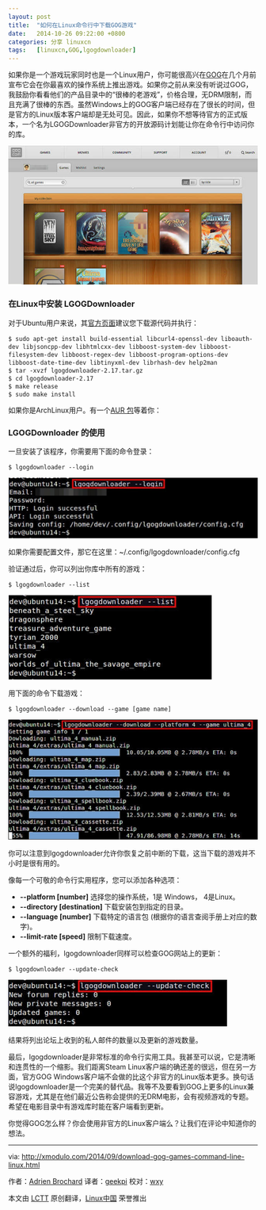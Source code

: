 ```yaml
---
layout: post
title:	"如何在Linux命令行中下载GOG游戏"
date:	2014-10-26 09:22:00 +0800 
categories:	分享 linuxcn 
tags:	[linuxcn,GOG,lgogdownloader]
---
```



如果你是一个游戏玩家同时也是一个Linux用户，你可能很高兴在[GOG](http://www.gog.com/)在几个月前宣布它会在你最喜欢的操作系统上推出游戏。如果你之前从来没有听说过GOG，我鼓励你看看他们的产品目录中的“很棒的老游戏”，价格合理，无DRM限制，而且充满了很棒的东西。虽然Windows上的GOG客户端已经存在了很长的时间，但是官方的Linux版本客户端却是无处可见。因此，如果你不想等待官方的正式版本，一个名为LGOGDownloader非官方的开放源码计划能让你在命令行中访问你的库。


![](/Asserts/Images/album/201410/25/222550aywdynxnvd2fdd5d.jpg)


### 在Linux中安装 LGOGDownloader


对于Ubuntu用户来说，其[官方页面](https://sites.google.com/site/gogdownloader/home)建议您下载源代码并执行：



```
$ sudo apt-get install build-essential libcurl4-openssl-dev liboauth-dev libjsoncpp-dev libhtmlcxx-dev libboost-system-dev libboost-filesystem-dev libboost-regex-dev libboost-program-options-dev libboost-date-time-dev libtinyxml-dev librhash-dev help2man
$ tar -xvzf lgogdownloader-2.17.tar.gz
$ cd lgogdownloader-2.17
$ make release
$ sudo make install 

```

如果你是ArchLinux用户。有一个[AUR 包](https://sites.google.com/site/gogdownloader/home)等着你：


### LGOGDownloader 的使用


一旦安装了该程序，你需要用下面的命令登录：



```
$ lgogdownloader --login 

```

![](/Asserts/Images/album/201410/25/222412dzh0na0xjnaq34vq.jpg)


如果你需要配置文件，那它在这里：~/.config/lgogdownloader/config.cfg


验证通过后，你可以列出你库中所有的游戏：



```
$ lgogdownloader --list 

```

![](/Asserts/Images/album/201410/25/222430c1bf3j3f2wvzq3ru.jpg)


用下面的命令下载游戏：



```
$ lgogdownloader --download --game [game name] 

```

![](/Asserts/Images/album/201410/25/222456din6hnmcm1cea5i0.jpg)


你可以注意到lgogdownloader允许你恢复之前中断的下载，这当下载的游戏并不小时是很有用的。


像每一个可敬的命令行实用程序，您可以添加各种选项：


* **--platform [number]** 选择您的操作系统，1是 Windows， 4是Linux。
* **--directory [destination]** 下载安装包到指定的目录。
* **--language [number]** 下载特定的语言包 (根据你的语言查阅手册上对应的数字)。
* **--limit-rate [speed]** 限制下载速度。


一个额外的福利，lgogdownloader同样可以检查GOG网站上的更新：



```
$ lgogdownloader --update-check 

```

![](/Asserts/Images/album/201410/25/222514edaqi1ydkkyqe0qk.jpg)


结果将列出论坛上收到的私人邮件的数量以及更新的游戏数量。


最后，lgogdownloader是非常标准的命令行实用工具。我甚至可以说，它是清晰和连贯性的一个缩影。我们距离Steam Linux客户端的确还差的很远，但在另一方面，官方GOG Windows客户端不会做的比这个非官方的Linux版本更多。换句话说lgogdownloader是一个完美的替代品。我等不及要看到GOG上更多的Linux兼容游戏，尤其是在他们最近公告称会提供的无DRM电影，会有视频游戏的专题。希望在电影目录中有游戏库时能在客户端看到更新。


你觉得GOG怎么样？你会使用非官方的Linux客户端么？让我们在评论中知道你的想法。




---


via: <http://xmodulo.com/2014/09/download-gog-games-command-line-linux.html>


作者：[Adrien Brochard](http://xmodulo.com/author/adrien) 译者：[geekpi](https://github.com/geekpi) 校对：[wxy](https://github.com/wxy)


本文由 [LCTT](https://github.com/LCTT/TranslateProject) 原创翻译，[Linux中国](http://linux.cn/) 荣誉推出

